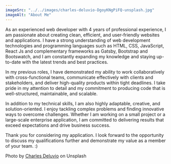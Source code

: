 ```yaml
---
imageSrc: "../../images/charles-deluvio-DgoyKNgPiFQ-unsplash.jpg"
imageAlt: "About Me"
---
```


As an experienced web developer with 4 years of professional experience, I am passionate about creating clean, efficient, and user-friendly websites and applications. I have a strong understanding of web development technologies and programming languages such as HTML, CSS, JavaScript, React Js and complementary frameworks as Gatsby, Bootstrap and Bootswatch, and I am constantly expanding my knowledge and staying up-to-date with the latest trends and best practices.

In my previous roles, I have demonstrated my ability to work collaboratively with cross-functional teams, communicate effectively with clients and stakeholders, and deliver high-quality products within tight deadlines. I take pride in my attention to detail and my commitment to producing code that is well-structured, maintainable, and scalable.

In addition to my technical skills, I am also highly adaptable, creative, and solution-oriented. I enjoy tackling complex problems and finding innovative ways to overcome challenges. Whether I am working on a small project or a large-scale enterprise application, I am committed to delivering results that exceed expectations and drive business success.

Thank you for considering my application. I look forward to the opportunity to discuss my qualifications further and demonstrate my value as a member of your team. :)

Photo by <a href="https://unsplash.com/@charlesdeluvio?utm_source=unsplash&utm_medium=referral&utm_content=creditCopyText" target="_blank" rel="nofollow noopener noreferrer" aria-label="External Link"><u>Charles Deluvio</u></a> on Unsplash
